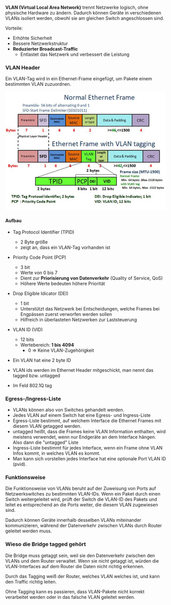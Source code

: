 **VLAN (Virtual Local Area Network)** trennt Netzwerke logisch, ohne physische Hardware zu ändern. Dadurch können Geräte in verschiedenen VLANs isoliert werden, obwohl sie am gleichen Switch angeschlossen sind.

Vorteile:
- Erhöhte Sicherheit
- Bessere Netzwerkstruktur
- **Reduzierter Broadcast-Traffic**
  - Entlastet das Netzwerk und verbessert die Leistung

### VLAN Header
Ein VLAN-Tag wird in ein Ethernet-Frame eingefügt, um Pakete einem bestimmten VLAN zuzuordnen.

![](Images/Vlan_header.jpg)
#### Aufbau
- Tag Protocol Identifier (TPID)
    - 2 Byte größe
    - zeigt an, dass ein VLAN-Tag vorhanden ist

- Priority Code Point (PCP)
    - 3 bit
    - Werte von 0 bis 7
    - Dient zur **Priorisierung von Datenverkehr** (Quality of Service, QoS)
    - Höhere Werte bedeuten höhere Priorität

- Drop Eligible Idicator (DEI)
    - 1 bit
    - Unterstützt das Netzwerk bei Entscheidungen, welche Frames bei Engpässen zuerst verworfen werden sollen
    - Hilfreich in überlasteten Netzwerken zur Laststeuerung

- VLAN ID (VID)
    - 12 bits
    - Wertebereich: **1 bis 4094**
        - 0 => Keine VLAN-Zugehörigkeit


- Ein VLAN hat eine 2 byte ID
- VLAN ids werden im Ethernet Header mitgeschickt, man nennt das tagged bzw. untagged
- Im Feld 802.1Q tag

### Egress-/Ingress-Liste
- VLANs können also von Switches gehandelt werden.
- Jedes VLAN auf einem Switch hat eine Egress- und Ingress-Liste
- Egress-Liste bestimmt, auf welchem Interface die Ethernet Frames mit diesem VLAN getagged werden. 
- untagged heißt, dass die Frames keine VLAN Information enthalten, wird meistens verwendet, wenn nur Endgeräte an dem Interface hängen. Also dann die "untagged" Liste
- Ingress-Liste bestimmt für jedes Interface, wenn ein Frame ohne VLAN Infos kommt, in welches VLAN es kommt.
- Man kann sich vorstellen jedes Interface hat eine optionale Port VLAN ID (pvid).

### Funktionsweise
Die Funktionsweise von VLANs beruht auf der Zuweisung von Ports auf Netzwerkswitches zu bestimmten VLAN-IDs. Wenn ein Paket durch einen Switch weitergeleitet wird, prüft der Switch die VLAN-ID des Pakets und leitet es entsprechend an die Ports weiter, die diesem VLAN zugewiesen sind.

Dadurch können Geräte innerhalb desselben VLANs miteinander kommunizieren, während der Datenverkehr zwischen VLANs durch Router geleitet werden muss.

### Wieso die Bridge tagged gehört
Die Bridge muss getaggt sein, weil sie den Datenverkehr zwischen den VLANs und dem Router verwaltet. Wenn sie nicht getaggt ist, würden die VLAN-Interfaces auf dem Router die Daten nicht richtig erkennen.

Durch das Tagging weiß der Router, welches VLAN welches ist, und kann den Traffic richtig leiten.

Ohne Tagging kann es passieren, dass VLAN-Pakete nicht korrekt verarbeitet werden oder in das falsche VLAN geleitet werden.